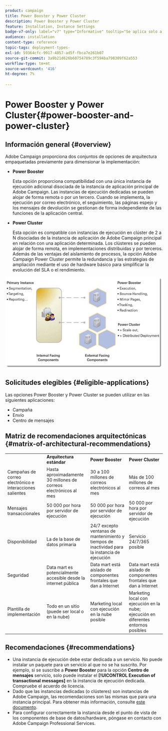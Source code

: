 ```yaml
---
product: campaign
title: Power Booster y Power Cluster
description: Power Booster y Power Cluster
feature: Installation, Instance Settings
badge-v7-only: label="v7" type="Informative" tooltip="Se aplica solo a Campaign Classic v7"
audience: installation
content-type: reference
topic-tags: deployment-types-
exl-id: 59364cfc-9917-4057-ad5f-fbca7e261b07
source-git-commit: 3a9b21d626b60754789c3f594ba798309f62a553
workflow-type: tm+mt
source-wordcount: '416'
ht-degree: 7%

---
```


# Power Booster y Power Cluster{#power-booster-and-power-cluster}



## Información general {#overview}

Adobe Campaign proporciona dos conjuntos de opciones de arquitectura empaquetadas previamente para dimensionar la implementación:

* **Power Booster**

  Esta opción proporciona compatibilidad con una única instancia de ejecución adicional disociada de la instancia de aplicación principal de Adobe Campaign. Las instancias de ejecución dedicadas se pueden alojar de forma remota o por un tercero. Cuando se implementa, la ejecución por correo electrónico, el seguimiento, las páginas espejo y los mensajes de devolución se gestionan de forma independiente de las funciones de la aplicación central.

* **Power Cluster**

  Esta opción es compatible con instancias de ejecución en clúster de 2 a N disociadas de la instancia de aplicación de Adobe Campaign principal en relación con una aplicación determinada. Los clústeres se pueden alojar de forma remota, en implementaciones distribuidas y por terceros. Además de las ventajas del aislamiento de procesos, la opción Adobe Campaign Power Cluster permite la redundancia y las estrategias de ampliación mediante el uso de hardware básico para simplificar la evolución del SLA o el rendimiento.

![](assets/architectural_options_diagram.png)

## Solicitudes elegibles {#eligible-applications}

Las opciones Power Booster y Power Cluster se pueden utilizar en las siguientes aplicaciones:

* Campaña
* Envío
* Centro de mensajes

## Matriz de recomendaciones arquitectónicas {#matrix-of-architectural-recommendations}

<table> 
 <tbody> 
  <tr> 
   <td> </td> 
   <td> <strong>Arquitectura estándar</strong><br /> </td> 
   <td> <strong>Power Booster</strong><br /> </td> 
   <td> <strong>Power Cluster</strong><br /> </td> 
  </tr> 
  <tr> 
   <td> Campañas de correo electrónico e interacciones salientes<br /> </td> 
   <td> Hasta aproximadamente 30 millones de correos electrónicos al mes<br /> </td> 
   <td> 30 a 100 millones de correos electrónicos al mes<br /> </td> 
   <td> Más de 100 millones de correos al mes<br /> </td> 
  </tr> 
  <tr> 
   <td> Mensajes transaccionales<br /> </td> 
   <td> 50 000 por hora por servidor de ejecución<br /> </td> 
   <td> 50 000 por hora por servidor de ejecución<br /> </td> 
   <td> 50 000 por hora por servidor de ejecución<br /> </td> 
  </tr> 
  <tr> 
   <td> Disponibilidad<br /> </td> 
   <td> La de la base de datos primaria<br /> </td> 
   <td> 24/7 excepto ventanas de mantenimiento y tiempos de inactividad para la instancia de ejecución<br /> </td> 
   <td> Servicio 24/7/365 posible<br /> </td> 
  </tr> 
  <tr> 
   <td> Seguridad<br /> </td> 
   <td> Data mart es potencialmente accesible desde la internet pública<br /> </td> 
   <td> Data mart está aislado de componentes frontales que dan a Internet<br /> </td> 
   <td> Data mart está aislado de componentes frontales que dan a Internet<br /> </td> 
  </tr> 
  <tr> 
   <td> Plantilla de implementación<br /> </td> 
   <td> Todo en un sitio (puede ser local o en la nube)<br /> </td> 
   <td> Marketing local con ejecución en la nube posible<br /> </td> 
   <td> Marketing local con ejecución en la nube; ejecución en diferentes entornos posibles<br /> </td> 
  </tr> 
 </tbody> 
</table>

## Recomendaciones {#recommendations}

* Una instancia de ejecución debe estar dedicada a un servicio. No puede instalar un paquete para un servicio al que no se ha suscrito. Por ejemplo, si se suscribe a **Power Booster** para la opción **Centro de mensajes** servicio, solo puede instalar el **[!UICONTROL Execution of transactional messages]** en la instancia de ejecución dedicada. Compruebe el acuerdo de licencia.
* Dado que las instancias dedicadas (o clústeres) son instancias de Adobe Campaign, las recomendaciones son las mismas que para una instancia principal. Para obtener más información, consulte [este documento](../../production/using/foreword.md).
* Para configurar correctamente la instancia desde el punto de vista de los componentes de base de datos/hardware, póngase en contacto con Adobe Campaign Professional Services.
